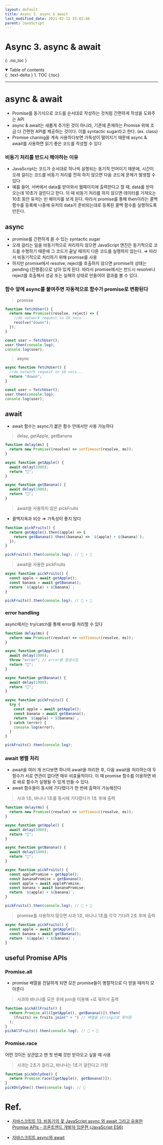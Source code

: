 ```yaml
---
layout: default
title: Async 3. async & await
last_modified_date: 2021-02-12 15:02:46
parent: JavaScript
---
```


# Async 3. async & await

{: .no_toc }

<details open markdown="block">
  <summary>
    Table of contents
  </summary>
  {: .text-delta }
1. TOC
{:toc}
</details>

---

# async & await

- Promise를 동기식으로 코드를 순서대로 작성하는 것처럼 간편하게 작성을 도와주는 API
- async & await는 새롭게 추가된 것이 아니라, 기존에 존재하는 Promise 위에 조금 더 간편한 API를 제공하는 것이다. 이를 syntactic sugar라고 한다. (ex. class)
- Promise chaning을 계속 사용하다보면 가독성이 떨어지기 때문에 async & await를 사용하면 읽기 좋은 코드를 작성할 수 있다

### 비동기 처리를 반드시 해야하는 이유

- JavaScript는 코드가 순서대로 하나씩 실행되는 동기적 언어이기 때문에, 시간이 오래 걸리는 코드를 비동기 처리를 전혀 하지 않으면 다음 코드에 문제가 발생할 수 있다
- 예를 들어, 서버에서 data를 받아와서 웹페이지에 출력한다고 할 때, data를 받아 오는데 10초가 걸린다고 한다. 이 때 비동기 처리를 하지 않으면 데이터를 가져오는 10초 동안 유저는 빈 페이지를 보게 된다. 따라서 promise를 통해 then이라는 콜백 함수를 등록해 나중에 유저의 data가 준비되는대로 등록된 콜백 함수를 실행하도록 만든다.

## async

- promise를 간편하게 쓸 수 있는 syntactic sugar
- 오래 걸리는 일을 비동기적으로 처리하지 않으면 JavaScript 엔진은 동기적으로 코드를 수행하기 때문에 그 코드가 끝날 때까지 다른 코드를 실행하지 않는다. ⇒ 따라서 비동기적으로 처리하기 위해 promise를 사용
- 하지만 promise에서 resolve, reject를 호출하지 않으면 promise의 상태는 pending (진행중)으로 남아 있게 된다. 따라서 promise에서는 반드시 resolve나 reject를 호출해서 성공 또는 실패의 상태로 만들어야 결과를 볼 수 있다.

### 함수 앞에 async를 붙여주면 자동적으로 함수가 promise로 변환된다

> promise

```jsx
function fetchUser() {
  return new Promise((resolve, reject) => {
    //do network request in 10 secs...
    resolve("dowon");
  });
}

const user = fetchUser();
user.then(console.log);
console.log(user);
```

> async

```jsx
async function fetchUser() {
  //do network request in 10 secs...
  return "dowon";
}

const user = fetchUser();
user.then(console.log);
console.log(user);
```

## await

- await 함수는 async가 붙은 함수 안에서만 사용 가능하다

> delay, getApple, getBanana

```jsx
function delay(ms) {
  return new Promise((resolve) => setTimeout(resolve, ms));
}

async function getApple() {
  await delay(1000);
  return "🍎";
}

async function getBanana() {
  await delay(1000);
  return "🍌";
}
```

> await을 사용하지 않은 pickFruits

- 콜백지옥과 비슷 ⇒ 가독성이 좋지 않다

```jsx
function pickFruits() {
  return getApple().then((apple) => {
    return getBanana().then((banana) => `${apple} + ${banana}`);
  });
}

pickFruits().then(console.log); // 🍎 + 🍌
```

> await을 사용한 pickFruits

```jsx
async function pickFruits() {
  const apple = await getApple();
  const banana = await getBanana();
  return `${apple} + ${banana}`;
}

pickFruits().then(console.log); // 🍎 + 🍌
```

### error handling

async에서는 try/catch를 통해 error를 처리할 수 있다

```jsx
function delay(ms) {
  return new Promise((resolve) => setTimeout(resolve, ms));
}

async function getApple() {
  await delay(1000);
  throw "error"; // error를 발생시킴
  return "🍎";
}

async function getBanana() {
  await delay(1000);
  return "🍌";
}

async function pickFruits() {
  try {
    const apple = await getApple();
    const banana = await getBanana();
    return `${apple} + ${banana}`;
  } catch (error) {
    console.log(error);
  }
}

pickFruits().then(console.log);
```

### await 병렬 처리

- await을 여러 개 쓰다보면 하나의 await을 처리한 후, 다음 await을 처리하는데 두 함수가 서로 연관이 없다면 매우 비효율적이다. 이 때 promise 함수를 이용하면 바로 바로 함수가 실행될 수 있게 만들 수 있다.
- await 함수들이 동시에 기다렸다가 한 번에 출력이 가능해진다

> 사과 1초, 바나나 1초를 동시에 기다렸다가 1초 후에 출력

```jsx
function delay(ms) {
  return new Promise((resolve) => setTimeout(resolve, ms));
}

async function getApple() {
  await delay(1000);
  return "🍎";
}

async function getBanana() {
  await delay(1000);
  return "🍌";
}

async function pickFruits() {
  const applePromise = getApple();
  const bananaPromise = getBanana();
  const apple = await applePromise;
  const banana = await bananaPromise;
  return `${apple} + ${banana}`;
}

pickFruits().then(console.log); // 🍎 + 🍌
```

> promise를 사용하지 않으면 사과 1초, 바나나 1초를 각각 기다려 2초 후에 출력

```jsx
async function pickFruits() {
  const apple = await getApple();
  const banana = await getBanana();
  return `${apple} + ${banana}`;
}
```

## useful Promise APIs

### Promise.all

- promise 배열을 전달하게 되면 모든 promise들이 병렬적으로 다 받을 때까지 모아준다

> 사과와 바나나를 모은 후에 join을 이용해 +로 묶어서 출력

```jsx
function pickAllFruits() {
  return Promise.all([getApple(), getBanana()]).then(
    (fruits) => fruits.join(" + ") // 배열을 string으로 묶어줌
  );
}
pickAllFruits().then(console.log); // 🍎 + 🍌
```

### Promise.race

어떤 것이든 상관없고 맨 첫 번째 것만 받아오고 싶을 때 사용

> 사과는 2초가 걸리고, 바나나는 1초가 걸린다고 가정

```jsx
function pickOnlyOne() {
  return Promise.race([getApple(), getBanana()]);
}
pickOnlyOne().then(console.log); // 🍌
```

# Ref.

- [자바스크립트 13. 비동기의 꽃 JavaScript async 와 await 그리고 유용한 Promise APIs - 프론트엔드 개발자 입문편 (JavaScript ES6)](https://www.youtube.com/watch?v=aoQSOZfz3vQ&list=PLv2d7VI9OotTVOL4QmPfvJWPJvkmv6h-2&index=13)

- [자바스크립트 async와 await](https://joshua1988.github.io/web-development/javascript/js-async-await/)
